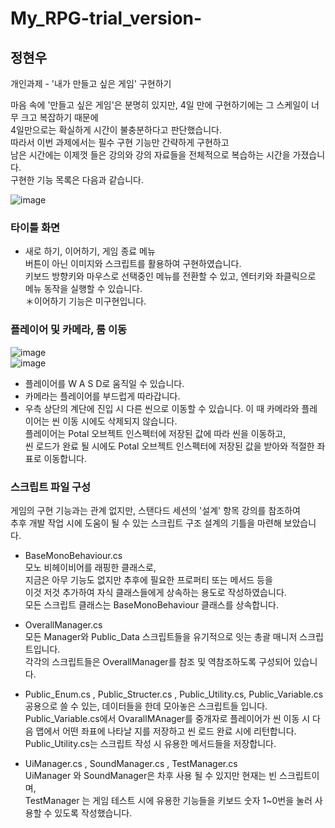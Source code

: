# My_RPG-trial_version-
## 정현우
 개인과제 - '내가 만들고 싶은 게임' 구현하기


마음 속에 '만들고 싶은 게임'은 분명히 있지만, 4일 만에 구현하기에는 그 스케일이 너무 크고 복잡하기 때문에  
4일만으로는 확실하게 시간이 불충분하다고 판단했습니다.  
따라서 이번 과제에서는 필수 구현 기능만 간략하게 구현하고  
남은 시간에는 이제껏 들은 강의와 강의 자료들을 전체적으로 복습하는 시간을 가졌습니다.  
구현한 기능 목록은 다음과 같습니다.  

![image](https://github.com/jhwoo944/My_RPG-trial_version-/assets/128718414/a5c398a2-b6c0-4f67-aa61-3acaeaf6effb)  

### 타이틀 화면
 - 새로 하기, 이어하기, 게임 종료 메뉴  
버튼이 아닌 이미지와 스크립트를 활용하여 구현하였습니다.  
키보드 방향키와 마우스로 선택중인 메뉴를 전환할 수 있고, 엔터키와 좌클릭으로 메뉴 동작을 실행할 수 있습니다.  
＊이어하기 기능은 미구현입니다.  

### 플레이어 및 카메라, 룸 이동
![image](https://github.com/jhwoo944/My_RPG-trial_version-/assets/128718414/1f9f3b45-20e7-417d-8d02-fb194f53d8d2)  
![image](https://github.com/jhwoo944/My_RPG-trial_version-/assets/128718414/1cd52469-077a-4843-9abd-34f56d17f038)

- 플레이어를 W A S D로 움직일 수 있습니다.
- 카메라는 플레이어를 부드럽게 따라갑니다.
- 우측 상단의 계단에 진입 시 다른 씬으로 이동할 수 있습니다.
이 때 카메라와 플레이어는 씬 이동 시에도 삭제되지 않습니다.  
플레이어는 Potal 오브젝트 인스펙터에 저장된 값에 따라 씬을 이동하고,  
씬 로드가 완료 될 시에도 Potal 오브젝트 인스펙터에 저장된 값을 받아와 적절한 좌표로 이동합니다.

### 스크립트 파일 구성
게임의 구현 기능과는 관계 없지만, 스탠다드 세션의 '설계' 항목 강의를 참조하여  
추후 개발 작업 시에 도움이 될 수 있는 스크립트 구조 설계의 기틀을 마련해 보았습니다.  



 - BaseMonoBehaviour.cs  
모노 비헤이비어를 래핑한 클래스로,  
지금은 아무 기능도 없지만 추후에 필요한 프로퍼티 또는 메서드 등을  
이것 저것 추가하여 자식 클래스들에게 상속하는 용도로 작성하였습니다.  
모든 스크립트 클래스는 BaseMonoBehaviour 클래스를 상속합니다.  

 - OverallManager.cs  
모든 Manager와 Public_Data 스크립트들을 유기적으로 잇는 총괄 매니저 스크립트입니다.  
각각의 스크립트들은 OverallManager를 참조 및 역참조하도록 구성되어 있습니다.  

 - Public_Enum.cs , Public_Structer.cs , Public_Utility.cs, Public_Variable.cs  
공용으로 쓸 수 있는, 데이터들을 한데 모아놓은 스크립트들 입니다.  
Public_Variable.cs에서 OvarallMAnager를 중개자로 플레이어가 씬 이동 시 다음 맵에서 어떤 좌표에 나타날 지를 저장하고 씬 로드 완료 시에 리턴합니다.  
Public_Utility.cs는 스크립트 작성 시 유용한 메서드들을 저장합니다.  

 - UiManager.cs , SoundManager.cs , TestManager.cs  
UiManager 와 SoundManager은 차후 사용 될 수 있지만 현재는 빈 스크립트이며,  
TestManager 는 게임 테스트 시에 유용한 기능들을 키보드 숫자 1~0번을 눌러 사용할 수 있도록 작성했습니다.
